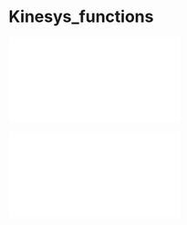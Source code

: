 # Kinesys_functions

![Streamlit python diagram](streamlit_python_diagram.pdf)

![From KINESYS to figure results diagram](streamlit_python_diagram.pdf)
